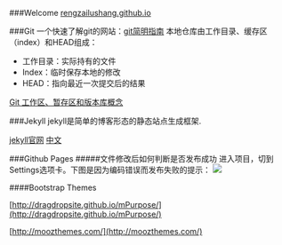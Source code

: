 ###Welcome
[rengzailushang.github.io](https://rengzailushang.github.io/)

###Git
一个快速了解git的网站：[git简明指南](http://www.bootcss.com/p/git-guide/)
本地仓库由工作目录、缓存区（index）和HEAD组成：
- 工作目录：实际持有的文件
- Index：临时保存本地的修改
- HEAD：指向最近一次提交后的结果

[Git 工作区、暂存区和版本库概念](http://www.runoob.com/git/git-workspace-index-repo.html)

###Jekyll
jekyll是简单的博客形态的静态站点生成框架.

[jekyll官网](https://jekyllrb.com/)  [中文](http://jekyllcn.com/)


###Github Pages
#####文件修改后如何判断是否发布成功
进入项目，切到Settings选项卡。下图是因为编码错误而发布失败的提示：
![](index_files/githubpage-publish.png)

####Bootstrap Themes

[http://dragdropsite.github.io/mPurpose/](http://dragdropsite.github.io/mPurpose/)

[http://moozthemes.com/](http://moozthemes.com/)

